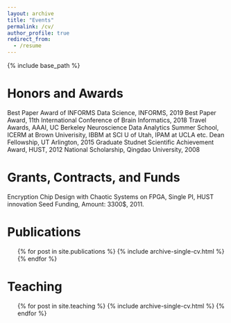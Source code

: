 ```yaml
---
layout: archive
title: "Events"
permalink: /cv/
author_profile: true
redirect_from:
  - /resume
---
```


{% include base_path %}

Honors and Awards
======

Best Paper Award of INFORMS Data Science, INFORMS, 2019
Best Paper Award, 11th International Conference of Brain Informatics, 2018
Travel Awards, AAAI, UC Berkeley Neuroscience Data Analytics Summer School, ICERM at Brown Univerisity, IBBM at SCI U of Utah, IPAM at UCLA etc.
Dean Fellowship, UT Arlington, 2015
Graduate Studnet Scientific Achievement Award, HUST, 2012
National Scholarship, Qingdao University, 2008

Grants, Contracts, and Funds
======

Encryption Chip Design with Chaotic Systems on FPGA, Single PI, HUST innovation Seed Funding, Amount: 3300$, 2011.

Publications
======
  <ul>{% for post in site.publications %}
    {% include archive-single-cv.html %}
  {% endfor %}</ul>

Teaching
======
  <ul>{% for post in site.teaching %}
    {% include archive-single-cv.html %}
  {% endfor %}</ul>
